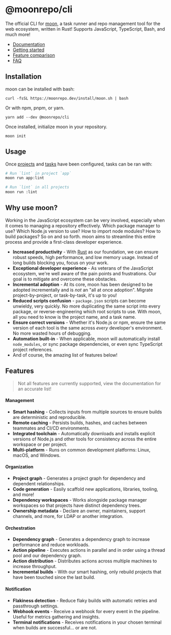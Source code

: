 # @moonrepo/cli

The official CLI for [moon](https://moonrepo.dev), a task runner and repo management tool for the
web ecosystem, written in Rust! Supports JavaScript, TypeScript, Bash, and much more!

- [Documentation](https://moonrepo.dev/docs)
- [Getting started](https://moonrepo.dev/docs/install)
- [Feature comparison](https://moonrepo.dev/docs/comparison)
- [FAQ](https://moonrepo.dev/docs/faq)

## Installation

moon can be installed with bash:

```shell
curl -fsSL https://moonrepo.dev/install/moon.sh | bash
```

Or with npm, pnpm, or yarn.

```shell
yarn add --dev @moonrepo/cli
```

Once installed, initialize moon in your repository.

```shell
moon init
```

## Usage

Once [projects](https://moonrepo.dev/docs/create-project) and
[tasks](https://moonrepo.dev/docs/create-task) have been configured, tasks can be ran with:

```bash
# Run `lint` in project `app`
moon run app:lint

# Run `lint` in all projects
moon run :lint
```

## Why use moon?

Working in the JavaScript ecosystem can be very involved, especially when it comes to managing a
repository effectively. Which package manager to use? Which Node.js version to use? How to import
node modules? How to build packages? So on and so forth. moon aims to streamline this entire process
and provide a first-class developer experience.

- **Increased productivity** - With [Rust](https://www.rust-lang.org/) as our foundation, we can
  ensure robust speeds, high performance, and low memory usage. Instead of long builds blocking you,
  focus on your work.
- **Exceptional developer experience** - As veterans of the JavaScript ecosystem, we're well aware
  of the pain points and frustrations. Our goal is to mitigate and overcome these obstacles.
- **Incremental adoption** - At its core, moon has been designed to be adopted incrementally and is
  _not_ an "all at once adoption". Migrate project-by-project, or task-by-task, it's up to you!
- **Reduced scripts confusion** - `package.json` scripts can become unwieldy, very quickly. No more
  duplicating the same script into every package, or reverse-engineering which root scripts to use.
  With moon, all you need to know is the project name, and a task name.
- **Ensure correct versions** - Whether it's Node.js or npm, ensure the same version of each tool is
  the same across _every_ developer's environment. No more wasted hours of debugging.
- **Automation built-in** - When applicable, moon will automatically install `node_modules`, or sync
  package dependencies, or even sync TypeScript project references.
- And of course, the amazing list of features below!

## Features

> Not all features are currently supported, view the documentation for an accurate list!

#### Management

- **Smart hashing** - Collects inputs from multiple sources to ensure builds are deterministic and
  reproducible.
- **Remote caching** - Persists builds, hashes, and caches between teammates and CI/CD environments.
- **Integrated toolchain** - Automatically downloads and installs explicit versions of Node.js and
  other tools for consistency across the entire workspace or per project.
- **Multi-platform** - Runs on common development platforms: Linux, macOS, and Windows.

#### Organization

- **Project graph** - Generates a project graph for dependency and dependent relationships.
- **Code generation** - Easily scaffold new applications, libraries, tooling, and more!
- **Dependency workspaces** - Works alongside package manager workspaces so that projects have
  distinct dependency trees.
- **Ownership metadata** - Declare an owner, maintainers, support channels, and more, for LDAP or
  another integration.

#### Orchestration

- **Dependency graph** - Generates a dependency graph to increase performance and reduce workloads.
- **Action pipeline** - Executes actions in parallel and in order using a thread pool and our
  dependency graph.
- **Action distribution** - Distributes actions across multiple machines to increase throughput.
- **Incremental builds** - With our smart hashing, only rebuild projects that have been touched
  since the last build.

#### Notification

- **Flakiness detection** - Reduce flaky builds with automatic retries and passthrough settings.
- **Webhook events** - Receive a webhook for every event in the pipeline. Useful for metrics
  gathering and insights.
- **Terminal notifications** - Receives notifications in your chosen terminal when builds are
  successful... or are not.
